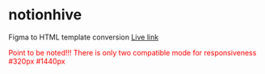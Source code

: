 # notionhive
Figma to HTML template conversion
<a href="https://project.rafalotech.com/notion-hive/" target="_blank">Live link</a>
<div style="color: red;">
Point to be noted!!!
There is only two compatible mode for responsiveness
#320px
#1440px
</div>
